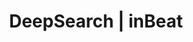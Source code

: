 ---
title: DeepSearch | inBeat
description: >-
  inBeat allows you to export campaigns in bulk, so that you can save numerous hours browsing through Instagram.
pagetitle: DeepSearch
palette: red
header:
  title: Find thousands of influencers’ contacts
  subtitle: Find thousands of look-alike influencers with automated similar profile & hashtag searches. 
  image: /images/features-deepsearch.png
  cta:
      text: <span>Try it now</span> &#8212 it's free
      link: https://app.inbeat.co/get-started
sections:
  - title: Search by similar profiles
    image: /images/features-deepsearch-searchbysimilarprofiles.png
    points:
    - title: Set-up your search parameters
      text: Specify follower count, location, language, sex & everything else you need. 
    - title: Get exactly who you need
      text: Get a few influencer examples, and inBeat takes care of finding similar profiles. 
  - title: Build & Export lists of thousands
    image: /images/features-deepsearch-buildexportlistofthousands.png
    points:
    - title: Pick the perfect results
      text: You can go over the results we found, and select the ones that you want to contact. 
    - title: Bulk select 
      text: They all look good to you? Select them all with a single click with our Bulk Select feature.
whatwedo:
    title: Built-in & advanced influencer insights
    text: Analyse your potential collaborations with deep influencer statistics to optimize your campaign performance.
    video: influencer-statistics 
    cta:
    link: https://app.inbeat.co/get-started
    text: Try it now — it's free
---
